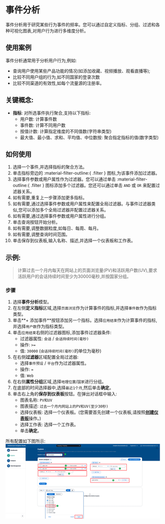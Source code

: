 # 事件分析
事件分析用于研究某些行为事件的频率。您可以通过自定义指标、分组、过滤和各种可视化图表,对用户行为进行多维度分析。

## 使用案例
事件分析通常用于分析用户行为,例如:

- 查询用户使用某些产品功能的情况(如添加收藏、视频播放、观看直播等);
- 比较不同用户组的行为,如不同国家的登录次数
- 比较不同渠道的有效性,如每个流量源的注册率。

## 关键概念:
- **指标**: 对所选事件执行聚合,支持以下指标:
  - 用户数: 计算事件数
  - 事件数: 计算不同用户数
  - 按值计数: 计算指定维度的不同值数(字符串类型)
  - 最大值、最小值、求和、平均值、中位数按: 聚合指定指标的值(数字类型)

## 如何使用

1. 选择一个事件,并选择指标的聚合方法。
2. 单击指标旁边的 :material-filter-outline:{ .filter } 图标,为该事件添加过滤器。
3. 选择事件参数或用户属性作为过滤器。您可以通过单击 :material-filter-outline:{ .filter } 图标添加多个过滤器。您还可以通过单击 `AND` 或 `OR` 来配置过滤器关系。
4. 如有需要,重复上一步骤添加更多指标。
5. 如有需要,通过选择事件参数或用户属性来配置全局过滤器。与事件过滤器类似,您可以添加多个全局过滤器并配置过滤器关系。
6. 如有需要,通过选择事件参数或用户属性进行分组。
7. 单击查询按钮开始分析。
8. 如有需要,调整数据粒度,如每日、每周、每月。
9. 如有需要,调整查询时间范围。
10. 单击保存到仪表板,输入名称、描述,并选择一个仪表板和工作表。

## 示例:

> 计算过去一个月内每天在网站上的页面浏览量(PV)和活跃用户数(UV),要求活跃用户的会话持续时间至少为30000毫秒,并按国家分组。

### 步骤

1. 选择**事件分析**模型。
2. 在左侧**定义指标**区域,选择`页面浏览`作为计算事件的指标,并选择`事件数`作为指标类型。
3. 单击**+ 添加事件**按钮添加另一个指标。选择`应用结束`作为计算事件的指标,并选择`用户数`作为指标类型。
4. 单击`应用结束`右侧的过滤器图标,添加事件过滤器条件:
    - 过滤器属性: `会话` / `会话持续时间(毫秒)`
    - 操作: `>=`
    - 值: `30000` (`会话持续时间(毫秒)`的单位为毫秒)
5. 在右侧**过滤器**区域配置全局过滤器:
    - 选择`事件预设` / `平台`作为过滤器属性。
    - 操作: `=`
    - 值: `Web`
6. 在右侧**属性分组**区域,选择`地理位置`/`国家`进行分组。
7. 在底部的时间选择器中,选择`最近1个月`,然后单击**确定**。
8. 单击右上角的**保存到仪表板**按钮。在弹出对话框中输入:
    - 图表名称: `PV和UV`
    - 图表描述: `过去一个月内网站上的PV和UV(至少30秒)`
    - 选择仪表板: 选择一个仪表板。(您需要首先创建一个仪表板,请按照[**创建仪表板**](../dashboard/index.md#create-dashboard)操作。)
    - 选择工作表: 选择一个工作表。
    - 单击**确定**。

所有配置如下图所示:
![explore-event](../../images/analytics/explore/explore-event-en.png)